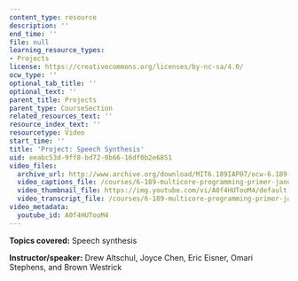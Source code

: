 ```yaml
---
content_type: resource
description: ''
end_time: ''
file: null
learning_resource_types:
- Projects
license: https://creativecommons.org/licenses/by-nc-sa/4.0/
ocw_type: ''
optional_tab_title: ''
optional_text: ''
parent_title: Projects
parent_type: CourseSection
related_resources_text: ''
resource_index_text: ''
resourcetype: Video
start_time: ''
title: 'Project: Speech Synthesis'
uid: eeabc53d-9ff8-bd72-0b66-16df0b2e6851
video_files:
  archive_url: http://www.archive.org/download/MIT6.189IAP07/ocw-6.189-iap07-pro05_300k.mp4
  video_captions_file: /courses/6-189-multicore-programming-primer-january-iap-2007/30ff97120d75560fb3297dc8bbb00a63_A0f4HUTooM4.vtt
  video_thumbnail_file: https://img.youtube.com/vi/A0f4HUTooM4/default.jpg
  video_transcript_file: /courses/6-189-multicore-programming-primer-january-iap-2007/86574504768b894be40b024d44bb04c3_A0f4HUTooM4.pdf
video_metadata:
  youtube_id: A0f4HUTooM4
---
```


**Topics covered:** Speech synthesis

**Instructor/speaker:** Drew Altschul, Joyce Chen, Eric Eisner, Omari Stephens, and Brown Westrick

